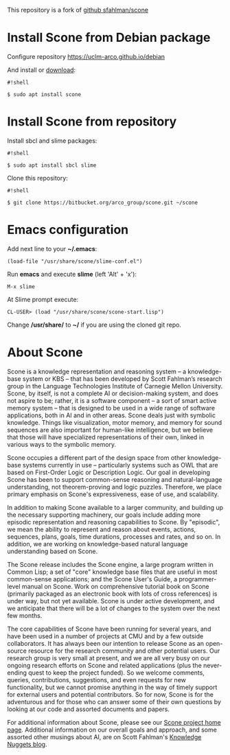 This repository is a fork of [github sfahlman/scone](https://github.com/sfahlman/scone)


Install Scone from Debian package
=================================

Configure repository https://uclm-arco.github.io/debian

And install or [download](https://bitbucket.org/arco_group/scone/downloads/scone_1.0.0-1_all.deb):

```
#!shell

$ sudo apt install scone
```


Install Scone from repository
==============================

Install sbcl and slime packages:

```
#!shell

$ sudo apt install sbcl slime
```

Clone this repository:

```
#!shell

$ git clone https://bitbucket.org/arco_group/scone.git ~/scone
```

Emacs configuration
===================

Add next line to your **~/.emacs**:

```
(load-file "/usr/share/scone/slime-conf.el")
```

Run **emacs** and execute **slime** (left 'Alt' + 'x'):

```
M-x slime
```

At Slime prompt execute:

```
CL-USER> (load "/usr/share/scone/scone-start.lisp")
```

Change **/usr/share/** to  **~/** if you are using the cloned git repo.


About Scone
===========

Scone is a knowledge representation and reasoning system – a knowledge-base system or KBS – that has been developed by Scott Fahlman’s research group in the Language Technologies Institute of Carnegie Mellon University.  Scone, by itself, is not a complete AI or decision-making system, and does not aspire to be; rather, it is a software component – a sort of smart active memory system – that is designed to be used in a wide range of software applications, both in AI and in other areas.  Scone deals just with symbolic knowledge. Things like visualization, motor memory, and memory for sound sequences are also important for human-like intelligence, but we believe that those will have specialized representations of their own, linked in various ways to the symbolic memory.

Scone occupies a different part of the design space from other knowledge-base systems currently in use – particularly systems such as OWL that are based on First-Order Logic or Description Logic.  Our goal in developing Scone has been to support common-sense reasoning and natural-language understanding, not theorem-proving and logic puzzles.  Therefore, we place primary emphasis on Scone's expressiveness, ease of use, and scalability.

In addition to making Scone available to a larger community, and building up the necessary supporting machinery, our goals include adding more episodic representation and reasoning capabilities to Scone.  By "episodic", we mean the ability to represent and reason about events, actions, sequences, plans, goals, time durations, processes and rates, and so on.  In addition, we are working on knowledge-based natural language understanding based on Scone.

The Scone release includes the Scone engine, a large program written in Common Lisp; a set of "core" knowledge base files that are useful in most common-sense applications; and the Scone User's Guide, a programmer-level manual on Scone.  Work on comprehensive tutorial book on Scone (primarily packaged as an electronic book with lots of cross references) is under way, but not yet available.  Scone is under active development, and we anticipate that there will be a lot of changes to the system over the next few months.

The core capabilities of Scone have been running for several years, and have been used in a number of projects at CMU and by a few outside collaborators.  It has always been our intention to release Scone as an open-source resource for the research community and other potential users.  Our research group is very small at present, and we are all very busy on our ongoing research efforts on Scone and related applications (plus the never-ending quest to keep the project funded).  So we welcome comments, queries, contributions, suggestions, and even requests for new functionality, but we cannot promise anything in the way of timely support for external users and potential contributors.  So for now, Scone is for the adventurous and for those who can answer some of their own questions by looking at our code and assorted documents and papers.

For additional information about Scone, please see our [Scone project home page](http://www.cs.cmu.edu/~sef/scone/).  Additional information on our overall goals and approach, and some assorted other musings about AI, are on Scott Fahlman's [Knowledge Nuggets blog](http://www.cs.cmu.edu/~nuggets).